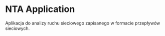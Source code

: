 # NTA Application
Aplikacja do analizy ruchu sieciowego zapisanego w formacie przepływów sieciowych.